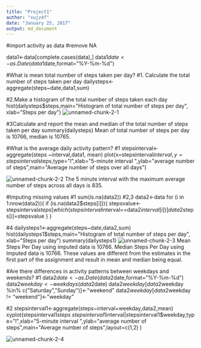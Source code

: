 ```yaml
---
title: "Project1"
author: "xujz4f"
date: "January 25, 2017"
output: md_document
---
```

#import activity as data
#remove NA

data1<-data[complete.cases(data),]
data1$date<-as.Date(data1$date,format="%Y-%m-%d")

#What is mean total number of steps taken per day?
#1. Calculate the total number of steps taken per day
dailysteps<-aggregate(steps~date,data1,sum)


#2.Make a histogram of the total number of steps taken each day
hist(dailysteps$steps,main="Histogram of total number of steps per day", xlab="Steps per day")
![unnamed-chunk-2-1](https://cloud.githubusercontent.com/assets/24257469/22413649/8217c900-e66e-11e6-8858-f05c02744cf5.png)

#3Calculate and report the mean and median of the total number of steps taken per day
summary(dailysteps)
Mean of total number of steps per day is 10766, median is 10765.

#What is the average daily activity pattern?
#1
stepsinterval<-aggregate(steps ~interval,data1, mean)
plot(x=stepsinterval$interval,y=stepsinterval$steps,type="l",xlab="5-minute interval ",ylab="average number of steps",main="Average number of steps over all days")

![unnamed-chunk-2-2](https://cloud.githubusercontent.com/assets/24257469/22413667/9e69fe8e-e66e-11e6-880d-a49b0dab3fd1.png)
The 5 minute interval with the maximum average number of steps across all days is 835.

#Imputing missing values
#1
sum(is.na(data2))
#2,3 
data2<-data
for (i in 1:nrow(data2)){
  if (is.na(data2$steps[i])){
    stepsvalue<-stepsinterval$steps[which(stepsinterval$interval==data2$interval[i])]
    data2$steps[i]=stepsvalue
  }
}

#4
dailysteps1<-aggregate(steps~date,data2,sum)
hist(dailysteps1$steps,main="Histogram of total number of steps per day", xlab="Steps per day")
summary(dailysteps1)
![unnamed-chunk-2-3](https://cloud.githubusercontent.com/assets/24257469/22413669/a2629834-e66e-11e6-9e5d-54d194184253.png)
Mean Steps Per Day using imputed data is 10766. Median Steps Per Day using Imputed data is 10766. These values are different from the estimates in the first part of the assignment and result in mean and median being equal.

#Are there differences in activity patterns between weekdays and weekends?
#1
data2$date<-as.Date(data2$date,format="%Y-%m-%d")
data2$weekday<-weekdays(data2$date)
data2$weekday[data2$weekday %in% c("Saturday","Sunday")]<-"weekend"
data2$weekday[data2$weekday != "weekend"]<-"weekday"

#2
stepsinterval1<-aggregate(steps~interval+weekday,data2,mean)
xyplot(stepsinterval1$steps~stepsinterval1$interval|stepsinterval1$weekday,type="l",xlab="5-minute interval ",ylab="average number of steps",main="Average number of steps",layout=c(1,2) )

![unnamed-chunk-2-4](https://cloud.githubusercontent.com/assets/24257469/22413674/a522ed3a-e66e-11e6-90cd-7edab82a2344.png)

